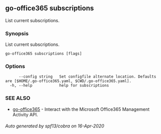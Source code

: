 ## go-office365 subscriptions

List current subscriptions.

### Synopsis

List current subscriptions.

```
go-office365 subscriptions [flags]
```

### Options

```
      --config string   Set configfile alternate location. Defaults are [$HOME/.go-office365.yaml, $CWD/.go-office365.yaml].
  -h, --help            help for subscriptions
```

### SEE ALSO

* [go-office365](go-office365.md)	 - Interact with the Microsoft Office365 Management Activity API.

###### Auto generated by spf13/cobra on 16-Apr-2020
